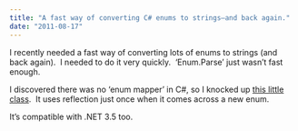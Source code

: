 ```yaml
---
title: "A fast way of converting C# enums to strings–and back again."
date: "2011-08-17"
---
```


I recently needed a fast way of converting lots of enums to strings (and back again).  I needed to do it very quickly.  ‘Enum.Parse’ just wasn’t fast enough.

I discovered there was no ‘enum mapper’ in C#, so I knocked up [this little class](https://gist.github.com/1152680).  It uses reflection just once when it comes across a new enum.

It’s compatible with .NET 3.5 too.
